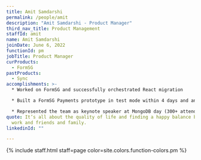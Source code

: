 ```yaml
---
title: Amit Samdarshi
permalink: /people/amit
description: "Amit Samdarshi - Product Manager"
third_nav_title: Product Management
staffId: amit
name: Amit Samdarshi
joinDate: June 6, 2022
functionId: pm
jobTitle: Product Manager
curProducts:
  - FormSG
pastProducts:
  - Sync
accomplishments: >-
  * Worked on FormSG and successfully orchestrated React migration

  * Built a FormSG Payments prototype in test mode within 4 days and an MVP capable of real $ transactions within 14 days 

  * Represented the team as keynote speaker at MongoDB day (300+ attendees)
quote: It’s all about the quality of life and finding a happy balance between
  work and friends and family.
linkedinId: ""

---
```


{% include staff.html staff=page color=site.colors.function-colors.pm %}
